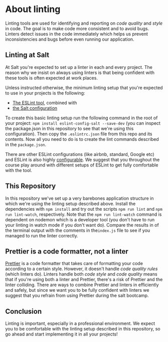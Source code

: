 # About linting

Linting tools are used for identifying and reporting on _code quality_ and _style_ in code. The goal is to make code more consistent and to avoid bugs. Linters detect issues in the code immediately which helps us prevent inconsistencies and bugs before even running our application.

## Linting at Salt

At Salt you're expected to set up a linter in each and every project. The reason why we insist on always using linters is that being confident with these tools is often expected at work places.

Unless instructed otherwise, the minimum linting setup that you're expected to use in your projects is the following:

- [The ESLint tool](https://eslint.org/docs/user-guide/getting-started), combined with
- [the Salt configuration](https://www.npmjs.com/package/eslint-config-salt)

To create this basic linting setup run the following command in the root of your project: `npm install eslint-config-salt --save-dev` (you can inspect the package.json in this repository to see that we're using  this configuration). Then copy the `.eslintrc.json` file from this repo and its contents. Now all you need to do is to create the lint commands described in the `package.json`.

There are other ESLint configurations (like airbnb, standard, Google etc) and ESLint is also highly [configurable](https://eslint.org/docs/user-guide/configuring). We suggest that you throughout the course play around with different setups of ESLint to get fully comfortable with the tool.

## This Repository

In this repository we've set up a very barebones application structure in which we're using the linting setup described above. Install the dependencies with `npm install` and try out the scripts `npm run lint` and `npm run lint-watch`, respectively. Note that the `npm run lint-watch` command is dependent on nodemon which is a developer tool (you don't have to run your linting in watch mode if you don't want do). Compare the results in of the terminal output with the comments in the`index.js` file to see if you managed to run the linter correctly.

## Prettier is a code formatter, not a linter

[Prettier](https://www.npmjs.com/package/prettier) is a code formatter that takes care of formatting your code according to a certain style. However, it doesn't handle _code quality rules_ (which linters do). Linters handle both _code style_ and _code quality_ means that if you're using both a linter and Prettier, there's a risk of Prettier and the linter colliding. There are ways to combine Prettier and linters in efficiently and safely, but since we want you to be fully confident with linters we suggest that you refrain from using Prettier during the salt bootcamp.

## Conclusion

Linting is important, especially in a professional environment. We expect you to be comfortable with the linting setup described in this repository, so go ahead and start implementing it in all your projects!
    

